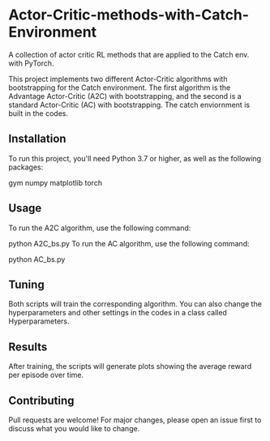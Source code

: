 # Actor-Critic-methods-with-Catch-Environment
A collection of actor critic RL methods that are applied to the Catch env. with PyTorch.

This project implements two different Actor-Critic algorithms with bootstrapping for the Catch environment. The first algorithm is the Advantage Actor-Critic (A2C) with bootstrapping, and the second is a standard Actor-Critic (AC) with bootstrapping. The catch enviornment is built in the codes.

## Installation
To run this project, you'll need Python 3.7 or higher, as well as the following packages:

gym
numpy
matplotlib
torch

## Usage
To run the A2C algorithm, use the following command:

python A2C_bs.py
To run the AC algorithm, use the following command:

python AC_bs.py

## Tuning
Both scripts will train the corresponding algorithm. You can also change the hyperparameters and other settings in the codes in a class called Hyperparameters.

## Results
After training, the scripts will generate plots showing the average reward per episode over time.

## Contributing
Pull requests are welcome! For major changes, please open an issue first to discuss what you would like to change.
